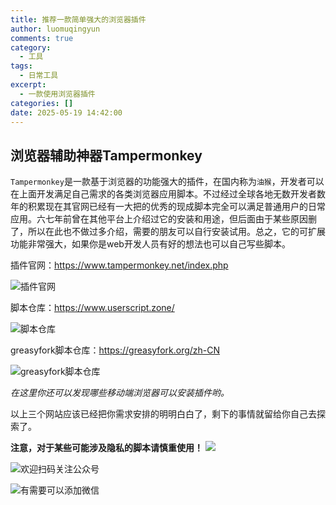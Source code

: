 ```yaml
---
title: 推荐一款简单强大的浏览器插件
author: luomuqingyun
comments: true
category:
  - 工具
tags:
  - 日常工具
excerpt:
  - 一款使用浏览器插件
categories: []
date: 2025-05-19 14:42:00
---
```

## 浏览器辅助神器Tampermonkey
`Tampermonkey`是一款基于浏览器的功能强大的插件，在国内称为`油猴`，开发者可以在上面开发满足自己需求的各类浏览器应用脚本。不过经过全球各地无数开发者数年的积累现在其官网已经有一大把的优秀的现成脚本完全可以满足普通用户的日常应用。六七年前曾在其他平台上介绍过它的安装和用途，但后面由于某些原因删了，所以在此也不做过多介绍，需要的朋友可以自行安装试用。总之，它的可扩展功能非常强大，如果你是web开发人员有好的想法也可以自己写些脚本。

插件官网：https://www.tampermonkey.net/index.php

![插件官网](https://files.mdnice.com/user/38598/e260a293-7b89-4684-a9a8-8b385da484a5.png)

脚本仓库：https://www.userscript.zone/

![脚本仓库](https://files.mdnice.com/user/38598/b4976864-b3f3-4221-b450-e3ebb36ac665.png)

greasyfork脚本仓库：https://greasyfork.org/zh-CN

![greasyfork脚本仓库](https://files.mdnice.com/user/38598/68d5fc40-c854-45b9-81b7-33aa8ab53811.png)

*在这里你还可以发现哪些移动端浏览器可以安装插件哟。*

以上三个网站应该已经把你需求安排的明明白白了，剩下的事情就留给你自己去探索了。

**注意，对于某些可能涉及隐私的脚本请慎重使用！**
![](https://files.mdnice.com/user/38598/b1860f0a-f860-4a8d-b3f6-bee9576d9970.png)

![欢迎扫码关注公众号](https://files.mdnice.com/user/38598/1bd2bd7e-7119-488a-96b5-86081258ac33.png)


![有需要可以添加微信](https://files.mdnice.com/user/38598/37e7b97e-a5c7-44d1-9e48-bbe22ab3141d.jpg)
